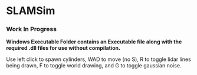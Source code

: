 # SLAMSim
### Work In Progress
**Windows Executable Folder contains an Executable file along with the required .dll files for use without compilation.**


Use left click to spawn cylinders, WAD to move (no S), R to toggle lidar lines being drawn, F to toggle world drawing, and G to toggle gaussian noise. 

